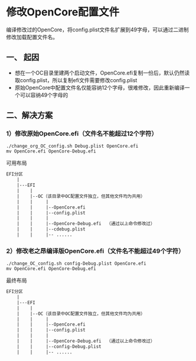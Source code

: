 # 修改OpenCore配置文件

编译修改过的OpenCore，将config.plist文件名扩展到49字母，可以通过二进制修改加载配置文件名。

## 一、 起因

- 想在一个OC目录里建两个启动文件，OpenCore.efi复制一份后，默认仍然读取config.plist，所以复制efi文件需要修改config.plist
- 原始OpenCore中配置文件名仅能容纳12个字母，很难修改，因此重新编译一个可以容纳49个字母的

## 二、解决方案

### 1）修改原始OpenCore.efi（文件名不能超过12个字符）

```shell
./change_org_OC_config.sh Debug.plist OpenCore.efi
mv OpenCore.efi OpenCore-Debug.efi
```

可用布局

```txt
EFI分区
    |
    |---EFI
    |    |
    |    |--OC（该目录中OC配置文件独立，但其他文件均为共用）
    |    |     |
    |    |     |--OpenCore.efi
    |    |     |--config.plist
    |    |     |
    |    |     |--OpenCore-Debug.efi  （通过以上命令修改过）
    |    |     |--cdebug.plist
    |    |     |-- ......
```

### 2）修改老之昂编译版OpenCore.efi（文件名不能超过49个字符）

```shell
./change_OC_config.sh config-Debug.plist OpenCore.efi
mv OpenCore.efi OpenCore-Debug.efi
```

最终布局

```txt
EFI分区
    |
    |---EFI
    |    |
    |    |--OC（该目录中OC配置文件独立，但其他文件均为共用）
    |    |     |
    |    |     |--OpenCore.efi
    |    |     |--config.plist
    |    |     |
    |    |     |--OpenCore-Debug.efi  （通过以上命令修改过）
    |    |     |--config-Debug.plist
    |    |     |-- ......
```



